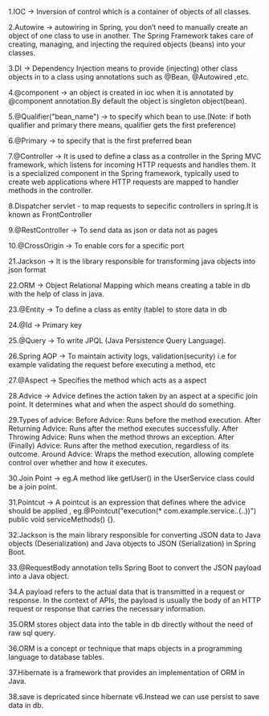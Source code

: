 1.IOC -> Inversion of control which is a container of objects of all classes.

2.Autowire -> autowiring in Spring, you don’t need to manually create an object of one class to use in another. The Spring Framework takes care of creating, managing, and injecting the required objects (beans) into your classes.

3.DI -> Dependency Injection means to provide (injecting) other class objects in to a class using annotations such as @Bean, @Autowired ,etc.

4.@component -> an object is created in ioc when it is annotated by @component annotation.By default the object is singleton object(bean).

5.@Qualifier("bean_name") -> to specify which bean to use.(Note: if both qualifier and primary there means, qualifier gets the first preference)

6.@Primary -> to specify that is the first preferred bean

7.@Controller -> It is used to define a class as a controller in the Spring MVC framework, which listens for incoming HTTP requests and handles them. It is a specialized component in the Spring framework, typically used to create web applications where HTTP requests are mapped to handler methods in the controller.

8.Dispatcher servlet - to map requests to sepecific controllers in spring.It is known as FrontController

9.@RestController -> To send data as json or data not as pages

10.@CrossOrigin -> To enable cors for a specific port

21.Jackson -> It is the library responsible for transforming java objects into json format

22.ORM -> Object Relational Mapping which means creating a table in db with the help of class in java.

23.@Entity -> To define a class as entity (table) to store data in db

24.@Id -> Primary key 

25.@Query -> To write JPQL (Java Persistence Query Language).

26.Spring AOP -> To maintain activity logs, validation(security) i.e for example validating the request before executing a method, etc

27.@Aspect -> Specifies the method which acts as a aspect

28.Advice -> Advice defines the action taken by an aspect at a specific join point. It determines what and when the aspect should do something.

29.Types of advice:
    Before Advice: Runs before the method execution.
    After Returning Advice: Runs after the method executes successfully.
    After Throwing Advice: Runs when the method throws an exception.
    After (Finally) Advice: Runs after the method execution, regardless of its outcome.
    Around Advice: Wraps the method execution, allowing complete control over whether and how it executes.

30.Join Point -> eg.A method like getUser() in the UserService class could be a join point.

31.Pointcut -> A pointcut is an expression that defines where the advice should be applied , eg.@Pointcut("execution(* com.example.service.*.*(..))")
public void serviceMethods() {}.

32.Jackson is the main library responsible for converting JSON data to Java objects (Deserialization) and Java objects to JSON (Serialization) in Spring Boot.

33.@RequestBody annotation tells Spring Boot to convert the JSON payload into a Java object.

34.A payload refers to the actual data that is transmitted in a request or response. In the context of APIs, the payload is usually the body of an HTTP request or response that carries the necessary information.

35.ORM stores object data into the table in db directly without the need of raw sql query.

36.ORM is a concept or technique that maps objects in a programming language to database tables.

37.Hibernate is a framework that provides an implementation of ORM in Java.

38.save is depricated since hibernate v6.Instead we can use persist to save data in db.
